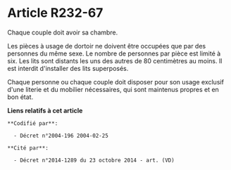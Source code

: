 # Article R232-67

Chaque couple doit avoir sa chambre.

Les pièces à usage de dortoir ne doivent être occupées que par des personnes du même sexe. Le nombre de personnes par pièce
est limité à six. Les lits sont distants les uns des autres de 80 centimètres au moins. Il est interdit d'installer des lits
superposés.

Chaque personne ou chaque couple doit disposer pour son usage exclusif d'une literie et du mobilier nécessaires, qui sont
maintenus propres et en bon état.

**Liens relatifs à cet article**

	**Codifié par**:

	  - Décret n°2004-196 2004-02-25

	**Cité par**:

	  - Décret n°2014-1289 du 23 octobre 2014 - art. (VD)
